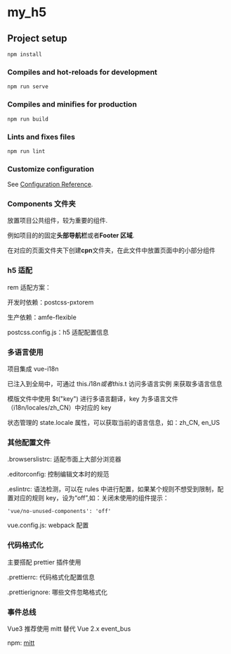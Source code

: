 # my_h5

## Project setup

```
npm install
```

### Compiles and hot-reloads for development

```
npm run serve
```

### Compiles and minifies for production

```
npm run build
```

### Lints and fixes files

```
npm run lint
```

### Customize configuration

See [Configuration Reference](https://cli.vuejs.org/config/).

### Components 文件夹

放置项目公共组件，较为重要的组件.

例如项目的的固定**头部导航栏**或者**Footer 区域**.

在对应的页面文件夹下创建**cpn**文件夹，在此文件中放置页面中的小部分组件

### h5 适配

rem 适配方案：

开发时依赖：postcss-pxtorem

生产依赖：amfe-flexible

postcss.config.js：h5 适配配置信息

### 多语言使用

项目集成 vue-i18n

已注入到全局中，可通过 this.$i18n或者this.$t 访问多语言实例 来获取多语言信息

模版文件中使用 $t("key") 进行多语言翻译，key 为多语言文件（i18n/locales/zh_CN）中对应的 key

状态管理的 state.locale 属性，可以获取当前的语言信息，如：zh_CN, en_US

### 其他配置文件

.browserslistrc: 适配市面上大部分浏览器

.editorconfig: 控制编辑文本时的规范

.eslintrc: 语法检测，可以在 rules 中进行配置，如果某个规则不想受到限制，配置对应的规则 key，设为“off”,如：关闭未使用的组件提示：

```
'vue/no-unused-components': 'off'
```

vue.config.js: webpack 配置

### 代码格式化

主要搭配 prettier 插件使用

.prettierrc: 代码格式化配置信息

.prettierignore: 哪些文件忽略格式化

### 事件总线

Vue3 推荐使用 mitt 替代 Vue 2.x event_bus

npm: [mitt](https://www.npmjs.com/package/mitt)
